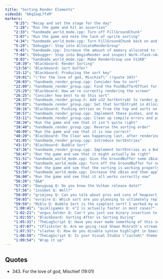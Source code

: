 ```yaml
---
title: "Sorting Render Elements"
videoId: "b6qZaqL7fxM"
markers:
    "0:25": "Recap and set the stage for the day"
    "1:28": "Run the game and hit an assertion"
    "2:33": "handmade_world_mode.cpp: Turn off FillGroundChunk"
    "3:07": "Run the game and note the lack of sprite sorting"
    "4:34": "handmade_world_mode.cpp: Turn FillGroundChunk back on and note that we need some room in which to do the sorting"
    "5:29": "Debugger: Step into AllocateRenderGroup"
    "6:45": "handmade.cpp: Increase the amount of memory allocated to this TranState"
    "7:04": "Debugger: Step into BeginRender and inspect Work->Task->Arena"
    "8:03": "handmade_world_mode.cpp: Make RenderGroup use 512KB"
    "10:39": "Blackboard: Render Sorting"
    "13:56": "Blackboard: Sort buffer"
    "15:12": "Blackboard: Producing the sort key"
    "19:01": "\"For the love of god, Mischief\" (!quote 343)"
    "20:03": "handmade_render_group.cpp: Consider how to sort"
    "22:09": "handmade_render_group.cpp: Find the PushBufferOffset for each Entry in RenderGroupToOutput, and make the function take SortEntryCount and *SortEntries"
    "25:29": "Blackboard: How we're currently rendering the screen"
    "26:25": "Consider how best to do this sort"
    "28:37": "handmade_render_group.h: Add u32 SortEntryAt to render_group"
    "29:03": "handmade_render_group.cpp: Set that SortEntryAt in AllocateRenderGroup and use it in PushRenderElement_"
    "30:16": "Blackboard: Pushing entries on from the top and sorts on from the bottom"
    "30:57": "handmade_render_group.cpp: Implement these pushes, and make PushRenderElement_ take r32 SortKey"
    "33:11": "handmade_render_group.cpp: Clean up compile errors and propagate the SortKey"
    "38:39": "Run the game and see that it isn't quite right"
    "39:40": "handmade_render_group.cpp: Reverse the sorting order"
    "40:09": "Run the game and see that it is now correct"
    "40:20": "Blackboard: The Clear was happening last, after rendering everything"
    "41:05": "handmade_render_group.cpp: Introduce SortEntries"
    "43:13": "Blackboard: Bubble Sort"
    "47:36": "handmade_render_group.cpp: Implement SortEntries as a Bubble Sort"
    "50:47": "Run the game and see that it might actually be right"
    "51:51": "handmade_world_mode.cpp: Give the GroundBuffer some zBias"
    "52:48": "handmade_world_mode.cpp: Turn off the GroundBuffer for now"
    "53:08": "Run the game and see that the sorting is working properly"
    "53:59": "handmade_world_mode.cpp: Increase the zBias and then apply the bias in the correct place"
    "56:00": "Run the game and see that it all works correctly now"
    "56:28": "Q&A"
    "57:20": "Danyguag Q: Do you know the Vulkan release date?"
    "57:56": "insobot Q: Well?"
    "58:09": "grimjoey Q: Can you talk about pros and cons of heapsort and quicksort, and / or explain quaternions?"
    "59:03": "evraire Q: Which sort are you planning to ultimately replace bubble sort with?"
    "59:59": "Miblo Q: Bubble Sort is the simplest sort? I worked my way to doing a Selection Sort in my practices, so assume that must be down there for simplicity"
    "1:00:41": "quikligames Q: n^2 is actually faster in most cases?"
    "1:02:21": "angus_holder Q: Can't you just use binary insertion to put items into their correct position so the array is sorted the whole time? That way RenderGroupToOutput doesn't have to do anything"
    "1:02:55": "Blackboard: Sorting After vs Sorting During"
    "1:05:31": "TheLagScript Q: Have you ever made something of this sort of a project before? When you stream, do you just do everything as you go, sort of \"improv\" coding, or do you do stuff off stream to prepare what you are actually going to code on stream?"
    "1:07:07": "CFlickster Q: Are we going raid Shawn McGrath's stream tomorrow night after this one?"
    "1:07:31": "slashac Q: How do you disable syntax highlight in Emacs while keeping comment and macro highlighted?"
    "1:08:50": "TheLagScript Q: Is your Visual Studio \"custom\" theme anywhere? I really like it"
    "1:09:54": "Wrap it up"
---
```


## Quotes

* 343\. For the love of god, Mischief (19:01)
